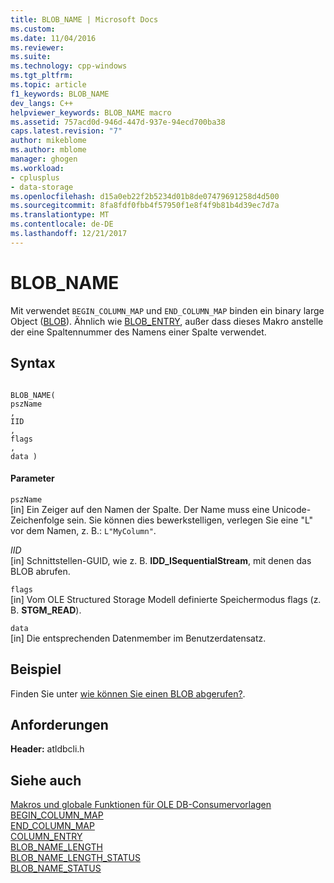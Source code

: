 ```yaml
---
title: BLOB_NAME | Microsoft Docs
ms.custom: 
ms.date: 11/04/2016
ms.reviewer: 
ms.suite: 
ms.technology: cpp-windows
ms.tgt_pltfrm: 
ms.topic: article
f1_keywords: BLOB_NAME
dev_langs: C++
helpviewer_keywords: BLOB_NAME macro
ms.assetid: 757acd0d-946d-447d-937e-94ecd700ba38
caps.latest.revision: "7"
author: mikeblome
ms.author: mblome
manager: ghogen
ms.workload:
- cplusplus
- data-storage
ms.openlocfilehash: d15a0eb22f2b5234d01b8de07479691258d4d500
ms.sourcegitcommit: 8fa8fdf0fbb4f57950f1e8f4f9b81b4d39ec7d7a
ms.translationtype: MT
ms.contentlocale: de-DE
ms.lasthandoff: 12/21/2017
---
```

# <a name="blobname"></a>BLOB_NAME
Mit verwendet `BEGIN_COLUMN_MAP` und `END_COLUMN_MAP` binden ein binary large Object ([BLOB](https://msdn.microsoft.com/en-us/library/ms711511.aspx)). Ähnlich wie [BLOB_ENTRY](../../data/oledb/blob-entry.md), außer dass dieses Makro anstelle der eine Spaltennummer des Namens einer Spalte verwendet.  
  
## <a name="syntax"></a>Syntax  
  
```  
  
BLOB_NAME(  
pszName  
,   
IID  
,   
flags  
,   
data )  
```  
  
#### <a name="parameters"></a>Parameter  
 `pszName`  
 [in] Ein Zeiger auf den Namen der Spalte. Der Name muss eine Unicode-Zeichenfolge sein. Sie können dies bewerkstelligen, verlegen Sie eine "L" vor dem Namen, z. B.: `L"MyColumn"`.  
  
 *IID*  
 [in] Schnittstellen-GUID, wie z. B. **IDD_ISequentialStream**, mit denen das BLOB abrufen.  
  
 `flags`  
 [in] Vom OLE Structured Storage Modell definierte Speichermodus flags (z. B. **STGM_READ**).  
  
 `data`  
 [in] Die entsprechenden Datenmember im Benutzerdatensatz.  
  
## <a name="example"></a>Beispiel  
 Finden Sie unter [wie können Sie einen BLOB abgerufen?](../../data/oledb/retrieving-a-blob.md).  
  
## <a name="requirements"></a>Anforderungen  
 **Header:** atldbcli.h  
  
## <a name="see-also"></a>Siehe auch  
 [Makros und globale Funktionen für OLE DB-Consumervorlagen](../../data/oledb/macros-and-global-functions-for-ole-db-consumer-templates.md)   
 [BEGIN_COLUMN_MAP](../../data/oledb/begin-column-map.md)   
 [END_COLUMN_MAP](../../data/oledb/end-column-map.md)   
 [COLUMN_ENTRY](../../data/oledb/column-entry.md)   
 [BLOB_NAME_LENGTH](../../data/oledb/blob-name-length.md)   
 [BLOB_NAME_LENGTH_STATUS](../../data/oledb/blob-name-length-status.md)   
 [BLOB_NAME_STATUS](../../data/oledb/blob-name-status.md)